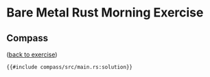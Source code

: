 # Bare Metal Rust Morning Exercise

## Compass

([back to exercise](compass.md))

```rust,compile_fail
{{#include compass/src/main.rs:solution}}
```
